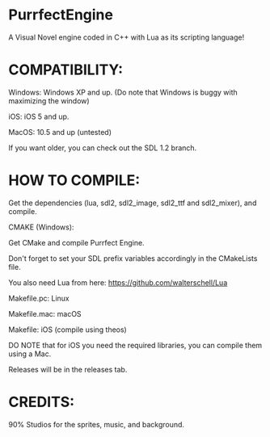 # PurrfectEngine
A Visual Novel engine coded in C++ with Lua as its scripting language!

# COMPATIBILITY:

Windows: Windows XP and up. (Do note that Windows is buggy with maximizing the window)

iOS: iOS 5 and up.

MacOS: 10.5 and up (untested)

If you want older, you can check out the SDL 1.2 branch.

# HOW TO COMPILE:

Get the dependencies (lua, sdl2, sdl2_image, sdl2_ttf and sdl2_mixer), and compile.

CMAKE (Windows):

Get CMake and compile Purrfect Engine.

Don't forget to set your SDL prefix variables accordingly in the CMakeLists file.

You also need Lua from here: https://github.com/walterschell/Lua

Makefile.pc: Linux

Makefile.mac: macOS

Makefile: iOS (compile using theos)

DO NOTE that for iOS you need the required libraries, you can compile them using a Mac.

Releases will be in the releases tab.


# CREDITS:

90% Studios for the sprites, music, and background.
